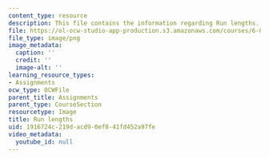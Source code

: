 ```yaml
---
content_type: resource
description: This file contains the information regarding Run lengths.
file: https://ol-ocw-studio-app-production.s3.amazonaws.com/courses/6-857-network-and-computer-security-spring-2014/1916724c219dacd90ef841fd452a97fe_run_lengths.png
file_type: image/png
image_metadata:
  caption: ''
  credit: ''
  image-alt: ''
learning_resource_types:
- Assignments
ocw_type: OCWFile
parent_title: Assignments
parent_type: CourseSection
resourcetype: Image
title: Run lengths
uid: 1916724c-219d-acd9-0ef8-41fd452a97fe
video_metadata:
  youtube_id: null
---
```

